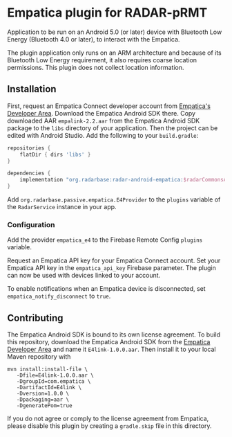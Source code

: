 # Empatica plugin for RADAR-pRMT

Application to be run on an Android 5.0 (or later) device with Bluetooth Low Energy (Bluetooth 4.0 or later), to interact with the Empatica.

The plugin application only runs on an ARM architecture and because of its Bluetooth Low Energy requirement, it also requires coarse location permissions. This plugin does not collect location information.

## Installation

First, request an Empatica Connect developer account from [Empatica's Developer Area][1]. Download the Empatica Android SDK there. Copy downloaded AAR `empalink-2.2.aar` from the Empatica Android SDK package to the `libs` directory of your application. Then the project can be edited with Android Studio. Add the following to your `build.gradle`:
        
 ```gradle
 repositories {
     flatDir { dirs 'libs' }
 }
 
 dependencies {
     implementation "org.radarbase:radar-android-empatica:$radarCommonsAndroidVersion"
 }
 ```
Add `org.radarbase.passive.empatica.E4Provider` to the `plugins` variable of the `RadarService` instance in your app.

### Configuration

Add the provider `empatica_e4` to the Firebase Remote Config `plugins` variable.

Request an Empatica API key for your Empatica Connect account. Set your Empatica API key in the `empatica_api_key` Firebase parameter. The plugin can now be used with devices linked to your account.

To enable notifications when an Empatica device is disconnected, set `empatica_notify_disconnect` to `true`.

## Contributing

The Empatica Android SDK is bound to its own license agreement. To build this repository, download the Empatica Android SDK from the [Empatica Developer Area][1] and name it `E4link-1.0.0.aar`. Then install it to your local Maven repository with

```shell
mvn install:install-file \
   -Dfile=E4link-1.0.0.aar \
   -DgroupId=com.empatica \
   -DartifactId=E4link \
   -Dversion=1.0.0 \
   -Dpackaging=aar \
   -DgeneratePom=true
```

If you do not agree or comply to the license agreement from Empatica, please disable this plugin by creating a `gradle.skip` file in this directory.

[1]: https://www.empatica.com/connect/developer.php
